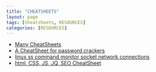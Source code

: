 ```yaml
---
title: "CHEATSHEETS"
layout: page
tags: [Cheatsheets, RESOURCES]
categories: [RESOURCES]
---
```



- [Many CheatSheets](http://www.cheat-sheets.org/)
- [A CheatSheet for password crackers](https://www.unix-ninja.com/p/A_cheat-sheet_for_password_crackers)
- [linux ss command monitor socket network connections](https://www.2daygeek.com/linux-ss-command-monitor-socket-network-connections/)
- [html, CSS, JS, JQ, SEO CheatSheet](https://htmlcheatsheet.com/)